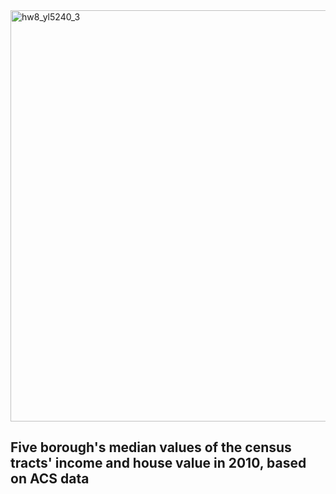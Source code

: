 <img width="658" alt="hw8_yl5240_3" src="https://user-images.githubusercontent.com/31747292/32961353-3850322c-cb96-11e7-895d-8aeffd8a8a85.png">

## Five borough's median values of the census tracts' income and house value in 2010, based on ACS data
